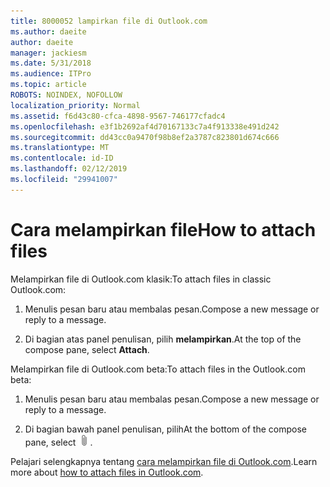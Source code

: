 ```yaml
---
title: 8000052 lampirkan file di Outlook.com
ms.author: daeite
author: daeite
manager: jackiesm
ms.date: 5/31/2018
ms.audience: ITPro
ms.topic: article
ROBOTS: NOINDEX, NOFOLLOW
localization_priority: Normal
ms.assetid: f6d43c80-cfca-4898-9567-746177cfadc4
ms.openlocfilehash: e3f1b2692af4d70167133c7a4f913338e491d242
ms.sourcegitcommit: dd43cc0a9470f98b8ef2a3787c823801d674c666
ms.translationtype: MT
ms.contentlocale: id-ID
ms.lasthandoff: 02/12/2019
ms.locfileid: "29941007"
---
```

# <a name="how-to-attach-files"></a><span data-ttu-id="f0ab8-102">Cara melampirkan file</span><span class="sxs-lookup"><span data-stu-id="f0ab8-102">How to attach files</span></span>

<span data-ttu-id="f0ab8-103">Melampirkan file di Outlook.com klasik:</span><span class="sxs-lookup"><span data-stu-id="f0ab8-103">To attach files in classic Outlook.com:</span></span>
  
1. <span data-ttu-id="f0ab8-104">Menulis pesan baru atau membalas pesan.</span><span class="sxs-lookup"><span data-stu-id="f0ab8-104">Compose a new message or reply to a message.</span></span>
    
2. <span data-ttu-id="f0ab8-105">Di bagian atas panel penulisan, pilih **melampirkan**.</span><span class="sxs-lookup"><span data-stu-id="f0ab8-105">At the top of the compose pane, select **Attach**.</span></span> 
    
<span data-ttu-id="f0ab8-106">Melampirkan file di Outlook.com beta:</span><span class="sxs-lookup"><span data-stu-id="f0ab8-106">To attach files in the Outlook.com beta:</span></span>
  
1. <span data-ttu-id="f0ab8-107">Menulis pesan baru atau membalas pesan.</span><span class="sxs-lookup"><span data-stu-id="f0ab8-107">Compose a new message or reply to a message.</span></span>
    
2. <span data-ttu-id="f0ab8-108">Di bagian bawah panel penulisan, pilih</span><span class="sxs-lookup"><span data-stu-id="f0ab8-108">At the bottom of the compose pane, select</span></span> ![Melampirkan](media/da223d01-5fe6-448c-a3a3-e2b5262da4b9.png)<span data-ttu-id="f0ab8-110">.</span><span class="sxs-lookup"><span data-stu-id="f0ab8-110"></span></span>
    
<span data-ttu-id="f0ab8-111">Pelajari selengkapnya tentang [cara melampirkan file di Outlook.com](https://go.microsoft.com/fwlink/p/?linkid=2001702&amp;clcid=0x409).</span><span class="sxs-lookup"><span data-stu-id="f0ab8-111">Learn more about [how to attach files in Outlook.com](https://go.microsoft.com/fwlink/p/?linkid=2001702&amp;clcid=0x409).</span></span>
  


